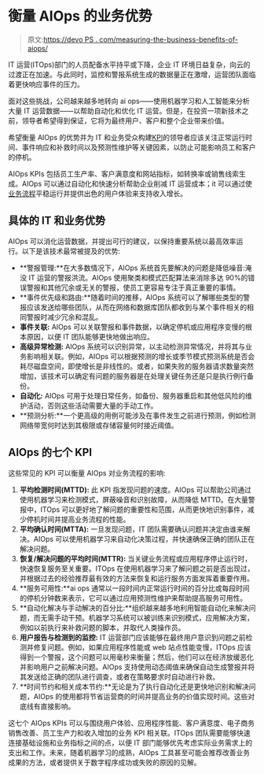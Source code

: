 # 衡量 AIOps 的业务优势

> 原文:[https://devo PS . com/measuring-the-business-benefits-of-aiops/](https://devops.com/measuring-the-business-benefits-of-aiops/)

IT 运营(ITOps)部门的人员配备水平持平或下降，企业 IT 环境日益复杂，向云的过渡正在加速。与此同时，监控和警报系统生成的数据量正在激增，运营团队面临着更快响应事件的压力。

面对这些挑战，公司越来越多地转向 ai ops——使用机器学习和人工智能来分析大量 IT 运营数据——以帮助自动化和优化 IT 运营。但是，在投资一项新技术之前，领导者希望得到保证，它将为最终用户、客户和整个企业带来价值。

希望衡量 AIOps 的优势并为 IT 和业务受众构建[KPI](https://devops.com/?s=KPI)的领导者应该关注正常运行时间、事件响应和补救时间以及预测性维护等关键因素，以防止可能影响员工和客户的停机。

AIOps KPIs 包括员工生产率、客户满意度和网站指标，如转换率或销售线索生成。AIOps 可以通过自动化和快速分析帮助企业削减 IT 运营成本；it 可以通过使[业务流程](https://www.opsramp.com/)平稳运行并提供出色的用户体验来支持收入增长。

## 具体的 IT 和业务优势

AIOps 可以消化运营数据，并提出可行的建议，以保持重要系统以最高效率运行。以下是该技术最常被提及的优势:

*   **警报管理:**在大多数情况下，AIOps 系统首先要解决的问题是降低噪音:淹没 IT 运营的警报洪流。AIOps 使用聚类和模式匹配算法来消除多达 90%的错误警报和其他冗余或无关的警报，使员工更容易专注于真正重要的事情。
*   **事件优先级和路由:**随着时间的推移，AIOps 系统可以了解哪些类型的警报应该发送给哪些团队，从而在网络和数据库团队都收到与某个事件相关的相同警报时减少冗余和混乱。
*   **事件关联:** AIOps 可以关联警报和事件数据，以确定停机或应用程序变慢的根本原因，以便 IT 团队能够更快地做出响应。
*   **高级异常检测:** AIOps 系统可以识别异常，以主动检测异常情况，并将其与业务影响相关联。例如，AIOps 可以根据预测的增长或季节模式预测系统是否会耗尽磁盘空间，即使增长是非线性的。或者，如果失败的服务器请求数量突然增加，该技术可以确定有问题的服务器是在处理关键任务还是只是执行例行备份。
*   **自动化:** AIOps 可用于处理日常任务，如备份、服务器重启和其他低风险的维护活动，否则这些活动需要大量的手动工作。
*   **预测分析:**一个更高级的用例可能涉及在事件发生之前进行预测，例如检测网络带宽何时达到其极限或存储容量何时接近阈值。

## AIOps 的七个 KPI

这些常见的 KPI 可以衡量 AIOps 对业务流程的影响:

1.  **平均检测时间(MTTD):** 此 KPI 指发现问题的速度。AIOps 可以帮助公司通过使用机器学习来检测模式，屏蔽噪音和识别故障，从而降低 MTTD。在大量警报中，ITOps 可以更好地了解问题的重要性和范围，从而更快地识别事件，减少停机时间并提高业务流程的性能。
2.  **平均确认时间(MTTA):** 一旦发现问题，IT 团队需要确认问题并决定由谁来解决。AIOps 可以使用机器学习来自动化决策过程，并快速确保正确的团队正在解决问题。
3.  **恢复/解决问题的平均时间(MTTR):** 当关键业务流程或应用程序停止运行时，快速恢复服务至关重要。ITOps 在使用机器学习来了解问题之前是否出现过，并根据过去的经验推荐最有效的方法来恢复和运行服务方面发挥着重要作用。
4.  **服务可用性:**ai ops 通常以一段时间内正常运行时间的百分比或每段时间的停机分钟数来表示，它可以通过应用预测性维护来帮助提高服务可用性。
5.  **自动化解决与手动解决的百分比:**组织越来越多地利用智能自动化来解决问题，而无需手动干预。机器学习系统可以被训练来识别模式，应用解决方案，例如以前执行来补救问题的脚本，并取代人类操作员。
6.  **用户报告与检测到的监控:** IT 运营部门应该能够在最终用户意识到问题之前检测并修复问题。例如，如果应用程序性能或 web 站点性能变慢，ITOps 应该得到一个警报，这个问题可以用毫秒来衡量；然后，他们可以在经济放缓恶化并影响用户之前解决问题。AIOps 支持使用动态阈值来确保自动生成警报并将其发送给正确的团队进行调查，或者在策略要求时自动进行补救。
7.  **时间节约和相关成本节约:**无论是为了执行自动化还是更快地识别和解决问题，AIOps 的使用都将节省运营商的时间并提高业务的价值实现时间。这些对底线有直接影响。

这七个 AIOps KPIs 可以与围绕用户体验、应用程序性能、客户满意度、电子商务销售改善、员工生产力和收入增加的业务 KPI 相关联。ITOps 团队需要能够快速连接基础设施和业务指标之间的点，以便 IT 部门能够优先考虑实际业务需求上的支出和工作。未来，随着机器学习的成熟，AIOps 工具甚至可能会推荐改善业务成果的方法，或者提供关于数字程序成功或失败的原因的见解。